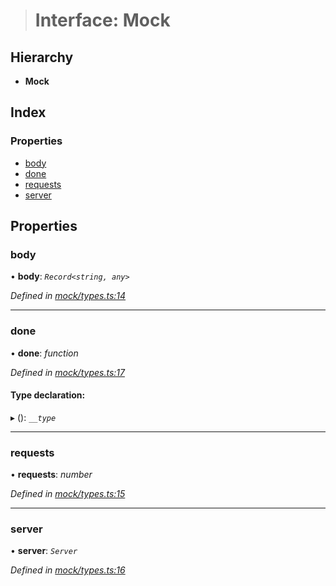 > # Interface: Mock

## Hierarchy

* **Mock**

## Index

### Properties

* [body](_mock_types_.mock.md#body)
* [done](_mock_types_.mock.md#done)
* [requests](_mock_types_.mock.md#requests)
* [server](_mock_types_.mock.md#server)

## Properties

###  body

• **body**: *`Record<string, any>`*

*Defined in [mock/types.ts:14](https://github.com/polkadot-js/api/blob/7a08b37/packages/rpc-provider/src/mock/types.ts#L14)*

___

###  done

• **done**: *function*

*Defined in [mock/types.ts:17](https://github.com/polkadot-js/api/blob/7a08b37/packages/rpc-provider/src/mock/types.ts#L17)*

#### Type declaration:

▸ (): *`__type`*

___

###  requests

• **requests**: *number*

*Defined in [mock/types.ts:15](https://github.com/polkadot-js/api/blob/7a08b37/packages/rpc-provider/src/mock/types.ts#L15)*

___

###  server

• **server**: *`Server`*

*Defined in [mock/types.ts:16](https://github.com/polkadot-js/api/blob/7a08b37/packages/rpc-provider/src/mock/types.ts#L16)*